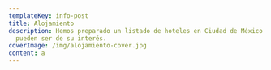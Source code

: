 ```yaml
---
templateKey: info-post
title: Alojamiento
description: Hemos preparado un listado de hoteles en Ciudad de México que
  pueden ser de su interés.
coverImage: /img/alojamiento-cover.jpg
content: a
---
```

